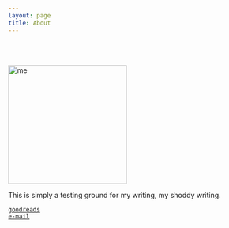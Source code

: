 ```yaml
---
layout: page
title: About
---
```


<style>
img {
    width: 240px;
    margin: 3rem auto 0 auto;
}
p.pic {
    margin: auto;
    margin-bottom: 2rem;
    text-align: center;
    font-size: 0.75rem;
}
</style>

![me](profile.jpg)

This is simply a testing ground for my writing, my shoddy writing.

[`goodreads`](https://www.goodreads.com/user/show/50212535-gustaf) \
[`e-mail`](mailto@websites.gustaf@posteo.org)
